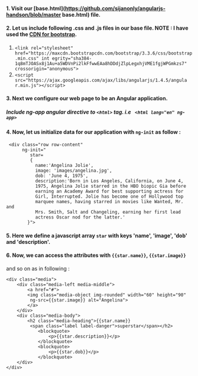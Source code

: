 
#### 1. Visit our [base.html](https://github.com/sijanonly/angularjs-handson/blob/master base.html) file.

#### 2. Let us include following .css and .js files in our base file. NOTE : I have used the   [CDN for bootstrap](https://www.bootstrapcdn.com/).



   1. `<link rel="stylesheet"
href="https://maxcdn.bootstrapcdn.com/bootstrap/3.3.6/css/bootstrap.min.css" int
egrity="sha384-1q8mTJOASx8j1Au+a5WDVnPi2lkFfwwEAa8hDDdjZlpLegxhjVME1fgjWPGmkzs7"
crossorigin="anonymous"> `
   2. `<script src="https://ajax.googleapis.com/ajax/libs/angularjs/1.4.5/angula
r.min.js"></script> `



#### 3. Next we configure our web page to be an Angular application.
##### Include  ng-app angular directive to `<html>` tag. i.e ` <html lang="en" ng-app>`


#### 4. Now, let us initialize data for our application with `ng-init` as follow :

     <div class="row row-content"
          ng-init="
             star=
             {
               name:'Angelina Jolie',
               image: 'images/angelina.jpg',
               dob: 'June 4, 1975',
               description:'Born in Los Angeles, California, on June 4, 
               1975, Angelina Jolie starred in the HBO biopic Gia before 
               earning an Academy Award for best supporting actress for 
               Girl, Interrupted. Jolie has become one of Hollywood top 
               marquee names, having starred in movies like Wanted, Mr. and 
               Mrs. Smith, Salt and Changeling, earning her first lead 
               actress Oscar nod for the latter.'
            }">


#### 5. Here we define a javascript array `star` with keys 'name', 'image', 'dob' and 'description'.


#### 6. Now, we can access the attributes with `{{star.name}}`, `{{star.image}}`
and so on as in following :

    <div class="media">
        <div class="media-left media-middle">
            <a href="#">
            <img class="media-object img-rounded" width="60" height="90" 
             ng-src={{star.image}} alt="Angelina">
            </a>
        </div>
        <div class="media-body">
            <h2 class="media-heading">{{star.name}}
             <span class="label label-danger">superstar</span></h2>
                <blockquote>
                    <p>{{star.description}}</p>
                </blockquote>
                <blockquote>
                    <p>{{star.dob}}</p>
                </blockquote>
        </div>
    </div>



    
